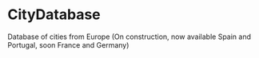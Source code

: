 # CityDatabase
Database of cities from Europe (On construction, now available Spain and Portugal, soon France and Germany)
